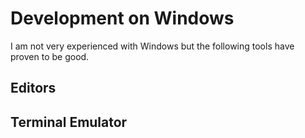 # Development on Windows

I am not very experienced with Windows but the following tools have proven to be good.

## Editors

## Terminal Emulator

## 